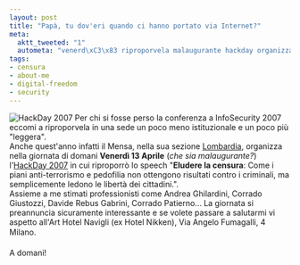 ```yaml
--- 
layout: post
title: "Papà, tu dov'eri quando ci hanno portato via Internet?"
meta: 
  aktt_tweeted: "1"
  autometa: "venerd\xC3\x83 riproporvela malaugurante hackday organizza leggera perso lombardia"
tags: 
- censura
- about-me
- digital-freedom
- security
---
```

![HackDay 2007](/download/20070412_hackday.thumbnail.gif)
Per chi si fosse perso la conferenza a InfoSecurity 2007 eccomi a riproporvela in una sede un poco meno istituzionale e un poco più "leggera".  
Anche quest'anno infatti il Mensa, nella sua sezione [Lombardia](http://lombardia.mensa.it), organizza nella giornata di domani **Venerdì 13 Aprile** (*che sia malaugurante?*) l'[HackDay 2007](http://lombardia.mensa.it/hackday.htm) in cui riproporrò lo speech "**Eludere la censura**: Come i piani anti-terrorismo e pedofilia non ottengono risultati contro i criminali, ma semplicemente ledono le libertà dei cittadini.".  
Assieme a me stimati professionisti come Andrea Ghilardini, Corrado Giustozzi, Davide Rebus Gabrini, Corrado Patierno... La giornata si preannuncia sicuramente interessante e se volete passare a salutarmi vi aspetto all'Art Hotel Navigli (ex Hotel Nikken), Via Angelo Fumagalli, 4  Milano.  
  
A domani! 
